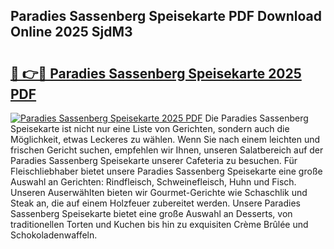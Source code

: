 ## Paradies Sassenberg Speisekarte PDF Download Online 2025 SjdM3

# <h2><a href="http://gc9zo5.nevu.top/?p=Paradies+Sassenberg+Speisekarte">🔗 👉🔴 Paradies Sassenberg Speisekarte 2025 PDF</a></h2>

[![Paradies Sassenberg Speisekarte 2025 PDF](https://i.imgur.com/dBaPXMq.png)](http://gc9zo5.nevu.top/?p=Paradies+Sassenberg+Speisekarte)
Die Paradies Sassenberg Speisekarte ist nicht nur eine Liste von Gerichten, sondern auch die Möglichkeit, etwas Leckeres zu wählen. Wenn Sie nach einem leichten und frischen Gericht suchen, empfehlen wir Ihnen, unseren Salatbereich auf der Paradies Sassenberg Speisekarte unserer Cafeteria zu besuchen. Für Fleischliebhaber bietet unsere Paradies Sassenberg Speisekarte eine große Auswahl an Gerichten: Rindfleisch, Schweinefleisch, Huhn und Fisch. Unseren Auserwählten bieten wir Gourmet-Gerichte wie Schaschlik und Steak an, die auf einem Holzfeuer zubereitet werden. Unsere Paradies Sassenberg Speisekarte bietet eine große Auswahl an Desserts, von traditionellen Torten und Kuchen bis hin zu exquisiten Crème Brûlée und Schokoladenwaffeln.
